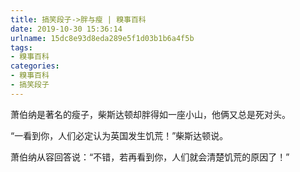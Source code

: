 ```yaml
---
title: 搞笑段子->胖与瘦 | 糗事百科
date: 2019-10-30 15:36:14
urlname: 15dc8e93d8eda289e5f1d03b1b6a4f5b
tags: 
- 糗事百科
categories:
- 糗事百科
- 搞笑段子
---
```

萧伯纳是著名的瘦子，柴斯达顿却胖得如一座小山，他俩又总是死对头。

“一看到你，人们必定认为英国发生饥荒！”柴斯达顿说。

萧伯纳从容回答说：“不错，若再看到你，人们就会清楚饥荒的原因了！”


